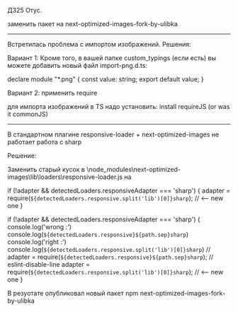 ДЗ25 Отус.

заменить пакет на 
next-optimized-images-fork-by-ulibka

************************
Встретилась проблема с импортом изображений.
Решения:

Вариант 1:
Кроме того, в вашей папке custom_typings (если есть) вы можете добавить новый файл import-png.d.ts:


declare module "*.png" {
const value: string;
export default value;
}

Вариант 2:
применить require

для импорта изображений в TS надо установить:
install requireJS (or was it commonJS)

***************************************
В стандартном плагине 
responsive-loader + next-optimized-images
не работает работа с sharp

Решение:

Заменить старый кусок в 
\node_modules\next-optimized-images\lib\loaders\responsive-loader.js
на

  if (!adapter && detectedLoaders.responsiveAdapter === 'sharp') {
    adapter = require(`${detectedLoaders.responsive.split('lib')[0]}sharp`); // <-- new one
  }

  if (!adapter && detectedLoaders.responsiveAdapter === 'sharp') {
    console.log('wrong :')
    console.log(`${detectedLoaders.responsive}${path.sep}sharp`)
    console.log('right :')
    console.log(`${detectedLoaders.responsive.split('lib')[0]}sharp`)
    // adapter = require(`${detectedLoaders.responsive}${path.sep}sharp`); // eslint-disable-line
    adapter = require(`${detectedLoaders.responsive.split('lib')[0]}sharp`); // <-- new one
  }

В резуотате опубликовал новый пакет npm
next-optimized-images-fork-by-ulibka